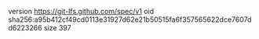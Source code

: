 version https://git-lfs.github.com/spec/v1
oid sha256:a95b412cf49cd0113e31927d62e21b50515fa6f357565622dce7607dd6223266
size 397
